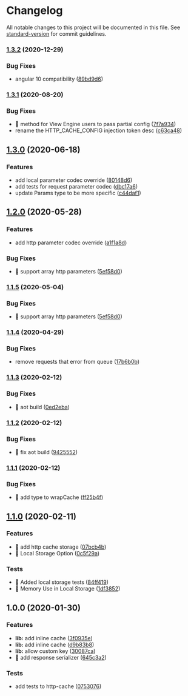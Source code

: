 # Changelog

All notable changes to this project will be documented in this file. See [standard-version](https://github.com/conventional-changelog/standard-version) for commit guidelines.

### [1.3.2](https://github.com/ngneat/cashew/compare/v1.3.1...v1.3.2) (2020-12-29)


### Bug Fixes

* angular 10 compatibility ([89bd9d6](https://github.com/ngneat/cashew/commit/89bd9d66e11261bdb444a3f5d05a47fb50179f61))

### [1.3.1](https://github.com/ngneat/cashew/compare/v1.3.0...v1.3.1) (2020-08-20)


### Bug Fixes

* 🐛 method for View Engine users to pass partial config ([7f7a934](https://github.com/ngneat/cashew/commit/7f7a934f851a2245cd5cb10a7601c9fb42738f1d))
* rename the HTTP_CACHE_CONFIG injection token desc ([c63ca48](https://github.com/ngneat/cashew/commit/c63ca484508153ad638af7e9fca58fb0e390155a))

## [1.3.0](https://github.com/ngneat/cashew/compare/v1.2.0...v1.3.0) (2020-06-18)


### Features

* add local parameter codec override ([80148d6](https://github.com/ngneat/cashew/commit/80148d63d9cf79536e21489365208e7dcddeac74))
* add tests for request parameter codec ([dbc17a6](https://github.com/ngneat/cashew/commit/dbc17a68088815d99f897a75a346d06d45ae3c76))
* update Params type to be more specific ([c44daf1](https://github.com/ngneat/cashew/commit/c44daf13bad7b8d52e3f8a57d973c5fadb686513))

## [1.2.0](https://github.com/ngneat/cashew/compare/v1.1.4...v1.2.0) (2020-05-28)


### Features

* add http parameter codec override ([a1f1a8d](https://github.com/ngneat/cashew/commit/a1f1a8d41b3cd03095aad1a2843428a3dd157d97))


### Bug Fixes

* 🐛 support array http parameters ([5ef58d0](https://github.com/ngneat/cashew/commit/5ef58d064f22171d0fb068d0830f0816424d0f3e))

### [1.1.5](https://github.com/ngneat/cashew/compare/v1.1.4...v1.1.5) (2020-05-04)


### Bug Fixes

* 🐛 support array http parameters ([5ef58d0](https://github.com/ngneat/cashew/commit/5ef58d064f22171d0fb068d0830f0816424d0f3e))

### [1.1.4](https://github.com/ngneat/cashew/compare/v1.1.3...v1.1.4) (2020-04-29)


### Bug Fixes

* remove requests that error from queue ([17b6b0b](https://github.com/ngneat/cashew/commit/17b6b0bd1c0da5d4c5cd2cc2a6b7a1596cda10a0))

### [1.1.3](https://github.com/ngneat/cashew/compare/v1.1.2...v1.1.3) (2020-02-12)


### Bug Fixes

* 🐛 aot build ([0ed2eba](https://github.com/ngneat/cashew/commit/0ed2ebac2f78ed15b6771e50fc4db6d54170c5e2))

### [1.1.2](https://github.com/ngneat/cashew/compare/v1.1.1...v1.1.2) (2020-02-12)


### Bug Fixes

* 🐛 fix aot build ([9425552](https://github.com/ngneat/cashew/commit/9425552ed57e0ceecc551309e9b6d2f9719886f6))

### [1.1.1](https://github.com/ngneat/cashew/compare/v1.1.0...v1.1.1) (2020-02-12)


### Bug Fixes

* 🐛 add type to wrapCache ([ff25b4f](https://github.com/ngneat/cashew/commit/ff25b4fce7ed2d4e7780070cfd9233b82e2b1f00))

## [1.1.0](https://github.com/ngneat/cashew/compare/v1.0.0...v1.1.0) (2020-02-11)


### Features

* 🎸 add http cache storage ([07bcb4b](https://github.com/ngneat/cashew/commit/07bcb4ba2f56b2b22877a2cb915f9ca8c030e19e))
* 🎸 Local Storage Option ([0c5f29a](https://github.com/ngneat/cashew/commit/0c5f29a56d189af9b8aca1641e595a847ecbece5))


### Tests

* 💍 Added local storage tests ([84ff419](https://github.com/ngneat/cashew/commit/84ff419277b3b282aa055c2f997ca634933b6513))
* 💍 Memory Use in Local Storage ([1df3852](https://github.com/ngneat/cashew/commit/1df3852803b1cf05c005cc46cf7f8b50c0d19351))

## 1.0.0 (2020-01-30)


### Features

* **lib:** add inline cache ([3f0935e](https://github.com/ngneat/cashew/commit/3f0935eaa2714064d4bbb96d8a756e7ccb2da0cb))
* **lib:** add inline cache ([d9b83b8](https://github.com/ngneat/cashew/commit/d9b83b8c6a6e54c81b102d4670ac21fe6ddd38fd))
* **lib:** allow custom key ([30087ca](https://github.com/ngneat/cashew/commit/30087ca3777c641a897308a0310d29fe18bfb72a))
* 🎸 add response serializer ([645c3a2](https://github.com/ngneat/cashew/commit/645c3a2d4851a59b37715c4a0c3739ebf7971398))


### Tests

* add tests to http-cache ([0753076](https://github.com/ngneat/cashew/commit/0753076f319760bc0b20c187e52f0f1544900a53))
